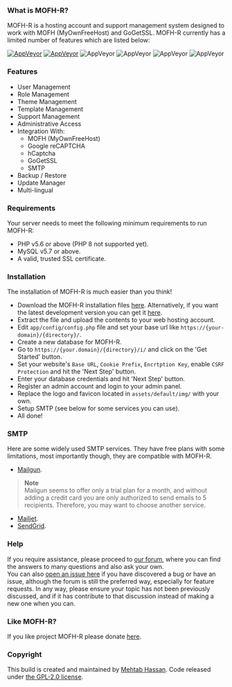 ### What is MOFH-R?
MOFH-R is a hosting account and support management system designed to work with MOFH (MyOwnFreeHost) and GoGetSSL. MOFH-R currently has a limited number of features which are listed below:

[![AppVeyor](https://img.shields.io/badge/Licence-GPL_2.0-orange)](LICENSE)
[![AppVeyor](https://img.shields.io/badge/Version-v0.2-informational)](https://github.com/mahtab2003/MOFH-R/releases/latest)
![AppVeyor](https://img.shields.io/badge/Build-Passed-brightgreen)
![AppVeyor](https://img.shields.io/badge/Interface-AdminLTE-lightgreen)
![AppVeyor](https://img.shields.io/badge/Development-In_Progress-lightgreen)
![AppVeyor](https://img.shields.io/badge/Dependencies-PHP,_MySQL,_cUrl-red)

### Features
- User Management
 - Role Management
- Theme Management
 - Template Management
- Support Management
- Administrative Access
- Integration With:
	- MOFH (MyOwnFreeHost)
	- Google reCAPTCHA 
	- hCaptcha
	- GoGetSSL
	- SMTP
- Backup / Restore
- Update Manager
- Multi-lingual

### Requirements
Your server needs to meet the following minimum requirements to run MOFH-R:
- PHP v5.6 or above (PHP 8 not supported yet).
- MySQL v5.7 or above.
- A valid, trusted SSL certificate.

### Installation 
The installation of MOFH-R is much easier than you think!
- Download the MOFH-R installation files [here](https://github.com/mahtab2003/MOFH-R/releases/latest). Alternatively, if you want the latest development version you can get it [here](https://github.com/mahtab2003/MOFH-R/archive/refs/heads/master.zip).
- Extract the file and upload the contents to your web hosting account. 
- Edit `app/config/config.php` file and set your base url like `https://{your-domain}/{directory}/`.
- Create a new database for MOFH-R.
- Go to ```https://{your.domain}/{directory}/i/``` and click on the 'Get Started' button.
- Set your website's ```Base URL```, ```Cookie Prefix```, ```Encrtption Key```, enable ```CSRF Protection``` and hit the 'Next Step' button.
- Enter your database credentials and hit 'Next Step' button.
- Register an admin account and login to your admin panel. 
- Replace the logo and favicon located in ```assets/default/img/``` with your own.
- Setup SMTP (see below for some services you can use).
- All done! 

### SMTP
Here are some widely used SMTP services. They have free plans with some limitations, most importantly though, they are compatible with MOFH-R.
- [Mailgun](https://www.mailgun.com/). 
> **Note**  
> Mailgun seems to offer only a trial plan for a month, and without adding a credit card you are only authorized to send emails to 5 recipients. Therefore, you may want to choose another service.
- [Mailjet](https://mailjet.com/).
- [SendGrid](https://sendgrid.com/free/).

### Help
If you require assistance, please proceed to [our forum](https://nxvim.freeflarum.com/), where you can find the answers to many questions and also ask your own.  
You can also [open an issue here](https://github.com/mahtab2003/MOFH-R/issues/new) if you have discovered a bug or have an issue, although the forum is still the preferred way, especially for feature requests. In any way, please ensure your topic has not been previously discussed, and if it has contribute to that discussion instead of making a new one when you can.

### Like MOFH-R?
If you like project MOFH-R please donate [here](https://xera.eu.org/DONATE.md).

### Copyright
This build is created and maintained by [Mehtab Hassan](https://github.com/mahtab2003). Code released under [the GPL-2.0 license](LICENSE).
